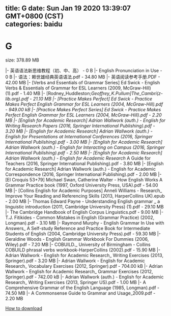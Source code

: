 
title: G
date: Sun Jan 19 2020 13:39:07 GMT+0800 (CST)    
categories: baidu
---

# G
size: 378.89 MB
 
 
|- 英语语法新思维教程（初、中、高） - 0 B
|- English Pronunciation in Use - 0 B
|- 语法：赖世雄经典英语语法.pdf - 34.80 MB
|- 英语阅读参考手册.PDF - 42.00 MB
|- [Verbs and Essentials of Grammar Series] Ed Swick - English Verbs & Essentials of Grammar for ESL Learners  (2009, McGraw-Hill) (1).pdf - 1.40 MB
|- [Rodney_Huddleston;_Geoffrey_K._Pullum]_The_Cambri(z-lib.org).pdf - 21.10 MB
|- [Practice Makes Perfect] Ed Swick - Practice Makes Perfect_ English Grammar for ESL Learners (2004, McGraw-Hill).pdf - 949.00 kB
|- [Practice Makes Perfect Series] Ed Swick - Practice Makes Perfect_ English Grammar for ESL Learners  (2004, McGraw-Hill).pdf - 2.20 MB
|- [English for Academic Research] Adrian Wallwork (auth.) - English for Writing Research Papers  (2016, Springer International Publishing).pdf - 3.20 MB
|- [English for Academic Research] Adrian Wallwork (auth.) - English for Presentations at International Conferences  (2016, Springer International Publishing).pdf - 3.00 MB
|- [English for Academic Research] Adrian Wallwork (auth.) - English for Interacting on Campus (2016, Springer International Publishing).pdf - 2.50 MB
|- [English for Academic Research] Adrian Wallwork (auth.) - English for Academic Research_ A Guide for Teachers (2016, Springer International Publishing).pdf - 3.80 MB
|- [English for Academic Research] Adrian Wallwork (auth.) - English for Academic Correspondence  (2016, Springer International Publishing).pdf - 2.00 MB
|- [El Croquis 53+79] Michael Swan, Catherine Walter - How English Works A Grammar Practice book (1997, Oxford University Press, USA).pdf - 54.00 MB
|- [Collins English for Academic Purposes] Anneli Williams - Research_ Improve Your Reading and Referencing Skills (2013, HarperCollins UK).epub - 2.00 MB
|- Thomas Edward Payne - Understanding English grammar _ a linguistic introduction (2011, Cambridge University Press) (1).pdf - 29.10 MB
|- The Cambridge Handbook of English Corpus Linguistics.pdf - 9.00 MB
|- T.J. Fitikides - Common Mistakes in English (Grammar Practice) (2002, Longman).pdf - 3.10 MB
|- Raymond Murphy - English Grammar In Use with Answers_ A Self-study Reference and Practice Book for Intermediate Students of English (2004, Cambridge University Press).pdf - 59.30 MB
|- Geraldine Woods - English Grammar Workbook For Dummies (2006, Wiley).pdf - 7.20 MB
|- COBUILD._ University of Birmingham - Collins COBUILD phrasal verbs workbook-HarperCollins  (2002).pdf - 15.90 MB
|- Adrian Wallwork - English for Academic Research_ Writing Exercises (2013, Springer).pdf - 3.20 MB
|- Adrian Wallwork - English for Academic Research_ Vocabulary Exercises (2012, Springer).pdf - 704.00 kB
|- Adrian Wallwork - English for Academic Research_ Grammar Exercises (2012, Springer).pdf - 742.00 kB
|- Adrian Wallwork (auth.) - English for Academic Research_ Writing Exercises (2013, Springer US).pdf - 1.00 MB
|- A Comprehensive Grammar of the English Language (1985, Longman).pdf - 74.50 MB
|- A Commonsense Guide to Grammar and Usage_2009.pdf - 2.20 MB

[How to download](https://bpcam.bemobtrk.com/go/2ceec3aa-1ca2-46d6-b9ff-aaa5c184517c?jno=1342)